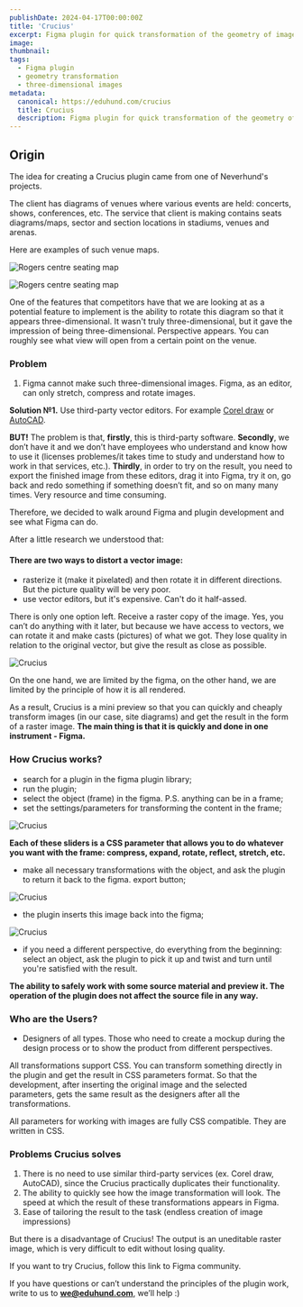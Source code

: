 ```yaml
---
publishDate: 2024-04-17T00:00:00Z
title: 'Crucius'
excerpt: Figma plugin for quick transformation of the geometry of images/objects/frames
image: 
thumbnail: 
tags:
  - Figma plugin
  - geometry transformation
  - three-dimensional images
metadata:
  canonical: https://eduhund.com/crucius
  title: Crucius
  description: Figma plugin for quick transformation of the geometry of images/objects/frames
---
```


## Origin 

The idea for creating a Crucius plugin came from one of Neverhund's projects.

The client has diagrams of venues where various events are held: concerts, shows, conferences, etc. The service that client is making contains seats diagrams/maps, sector and section locations in stadiums, venues and arenas. 

Here are examples of such venue maps. 

![Rogers centre seating map](~/assets/images/Crucius1.png)

![Rogers centre seating map](~/assets/images/Crucius2.png)

One of the features that competitors have that we are looking at as a potential feature to implement is the ability to rotate this diagram so that it appears three-dimensional. It wasn't truly three-dimensional, but it gave the impression of being three-dimensional. Perspective appears. You can roughly see what view will open from a certain point on the venue.

### Problem

1. Figma cannot make such three-dimensional images. Figma, as an editor, can only stretch, compress and rotate images.

**Solution №1.** Use third-party vector editors. For example [Corel draw](https://www.coreldraw.com/en/) or [AutoCAD](https://www.autodesk.com/).

**BUT!** The problem is that, **firstly**, this is third-party software. **Secondly**, we don’t have it and we don’t have employees who understand and know how to use it (licenses problemes/it takes time to study and understand how to work in that services, etc.). **Thirdly**, in order to try on the result, you need to export the finished image from these editors, drag it into Figma, try it on, go back and redo something if something doesn’t fit, and so on many many times. Very resource and time consuming.

Therefore, we decided to walk around Figma and plugin development and see what Figma can do.

After a little research we understood that:

#### There are two ways to distort a vector image:

- rasterize it (make it pixelated) and then rotate it in different directions. But the picture quality will be very poor.
- use vector editors, but it's expensive. Can't do it half-assed.

There is only one option left. Receive a raster copy of the image. Yes, you can’t do anything with it later, but because we have access to vectors, we can rotate it and make casts (pictures) of what we got. They lose quality in relation to the original vector, but give the result as close as possible.

![Crucius](~/assets/images/Crucius3.png)

On the one hand, we are limited by the figma, on the other hand, we are limited by the principle of how it is all rendered.

As a result, Crucius is a mini preview so that you can quickly and cheaply transform images (in our case, site diagrams) and get the result in the form of a raster image. **The main thing is that it is quickly and done in one instrument - Figma.**

### How Crucius works?

- search for a plugin in the figma plugin library;
- run the plugin;
- select the object (frame) in the figma. P.S. anything can be in a frame;
- set the settings/parameters for transforming the content in the frame;

![Crucius](~/assets/images/Crucius4.png)

**Each of these sliders is a CSS parameter that allows you to do whatever you want with the frame: compress, expand, rotate, reflect, stretch, etc.**

- make all necessary transformations with the object, and ask the plugin to return it back to the figma. export button;

![Crucius](~/assets/images/Crucius5.png)

- the plugin inserts this image back into the figma;

![Crucius](~/assets/images/Crucius6.png)

- if you need a different perspective, do everything from the beginning: select an object, ask the plugin to pick it up and twist and turn until you're satisfied with the result.

**The ability to safely work with some source material and preview it. The operation of the plugin does not affect the source file in any way.**

### Who are the Users?

- Designers of all types. Those who need to create a mockup during the design process or to show the product from different perspectives.

All transformations support CSS. You can transform something directly in the plugin and get the result in CSS parameters format. So that the development, after inserting the original image and the selected parameters, gets the same result as the designers after all the transformations.

All parameters for working with images are fully CSS compatible. They are written in CSS.

### Problems Crucius solves

1. There is no need to use similar third-party services (ex. Corel draw, AutoCAD), since the Crucius practically duplicates their functionality. 
2. The ability to quickly see how the image transformation will look. The speed at which the result of these transformations appears in Figma.
3. Ease of tailoring the result to the task (endless creation of image impressions)

But there is a disadvantage of Crucius! The output is an uneditable raster image, which is very difficult to edit without losing quality.

If you want to try Crucius, follow this link to Figma community. 

If you have questions or can’t understand the principles of the plugin work, write to us to **we@eduhund.com**, we’ll help :)
